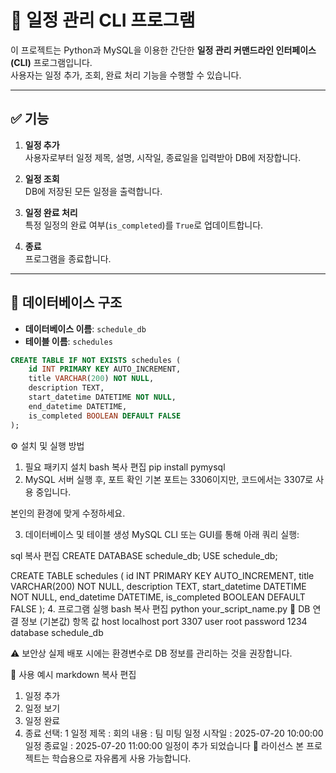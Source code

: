 # 📅 일정 관리 CLI 프로그램

이 프로젝트는 Python과 MySQL을 이용한 간단한 **일정 관리 커맨드라인 인터페이스(CLI)** 프로그램입니다.  
사용자는 일정 추가, 조회, 완료 처리 기능을 수행할 수 있습니다.

---

## ✅ 기능

1. **일정 추가**  
   사용자로부터 일정 제목, 설명, 시작일, 종료일을 입력받아 DB에 저장합니다.

2. **일정 조회**  
   DB에 저장된 모든 일정을 출력합니다.

3. **일정 완료 처리**  
   특정 일정의 완료 여부(`is_completed`)를 `True`로 업데이트합니다.

4. **종료**  
   프로그램을 종료합니다.

---

## 🧱 데이터베이스 구조

- **데이터베이스 이름**: `schedule_db`
- **테이블 이름**: `schedules`

```sql
CREATE TABLE IF NOT EXISTS schedules (
    id INT PRIMARY KEY AUTO_INCREMENT,
    title VARCHAR(200) NOT NULL,
    description TEXT,
    start_datetime DATETIME NOT NULL,
    end_datetime DATETIME,
    is_completed BOOLEAN DEFAULT FALSE
);
```

⚙️ 설치 및 실행 방법
1. 필요 패키지 설치
bash
복사
편집
pip install pymysql
2. MySQL 서버 실행 후, 포트 확인
기본 포트는 3306이지만, 코드에서는 3307로 사용 중입니다.

본인의 환경에 맞게 수정하세요.

3. 데이터베이스 및 테이블 생성
MySQL CLI 또는 GUI를 통해 아래 쿼리 실행:

sql
복사
편집
CREATE DATABASE schedule_db;
USE schedule_db;

CREATE TABLE schedules (
    id INT PRIMARY KEY AUTO_INCREMENT,
    title VARCHAR(200) NOT NULL,
    description TEXT,
    start_datetime DATETIME NOT NULL,
    end_datetime DATETIME,
    is_completed BOOLEAN DEFAULT FALSE
);
4. 프로그램 실행
bash
복사
편집
python your_script_name.py
🔐 DB 연결 정보 (기본값)
항목	값
host	localhost
port	3307
user	root
password	1234
database	schedule_db

⚠️ 보안상 실제 배포 시에는 환경변수로 DB 정보를 관리하는 것을 권장합니다.

📌 사용 예시
markdown
복사
편집
1. 일정 추가
2. 일정 보기
3. 일정 완료
4. 종료
선택: 1
일정 제목 : 회의
내용 : 팀 미팅
일정 시작일 : 2025-07-20 10:00:00
일정 종료일 : 2025-07-20 11:00:00
일정이 추가 되었습니다
📄 라이선스
본 프로젝트는 학습용으로 자유롭게 사용 가능합니다.

